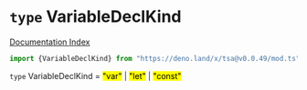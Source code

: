 # `type` VariableDeclKind

[Documentation Index](../README.md)

```ts
import {VariableDeclKind} from "https://deno.land/x/tsa@v0.0.49/mod.ts"
```

`type` VariableDeclKind = <mark>"var"</mark> | <mark>"let"</mark> | <mark>"const"</mark>